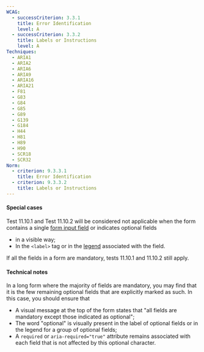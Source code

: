 ```yaml
---
WCAG:
  - successCriterion: 3.3.1
    title: Error Identification
    level: A
  - successCriterion: 3.3.2
    title: Labels or Instructions
    level: A
Techniques:
  - ARIA1
  - ARIA2
  - ARIA6
  - ARIA9
  - ARIA16
  - ARIA21
  - F81
  - G83
  - G84
  - G85
  - G89
  - G139
  - G184
  - H44
  - H81
  - H89
  - H90
  - SCR18
  - SCR32
Norm:
  - criterion: 9.3.3.1
    title: Error Identification
  - criterion: 9.3.3.2
    title: Labels or Instructions
---
```


#### Special cases

Test 11.10.1 and Test 11.10.2 will be considered not applicable when the form contains a single [form input field](#form-input-field) or indicates optional fields 

- in a visible way;
- In the `<label>` tag or in the [legend](#legend) associated with the field.

If all the fields in a form are mandatory, tests 11.10.1 and 11.10.2 still apply.

#### Technical notes

In a long form where the majority of fields are mandatory, you may find that it is the few remaining optional fields that are explicitly marked as such. In this case, you should ensure that

- A visual message at the top of the form states that "all fields are mandatory except those indicated as optional";
- The word "optional" is visually present in the label of optional fields or in the legend for a group of optional fields;
- A `required` or `aria-required="true"` attribute remains associated with each field that is not affected by this optional character.
